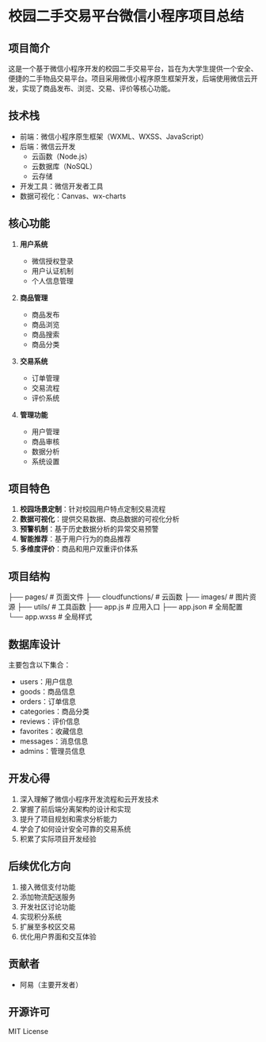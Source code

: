 # 校园二手交易平台微信小程序项目总结

## 项目简介
这是一个基于微信小程序开发的校园二手交易平台，旨在为大学生提供一个安全、便捷的二手物品交易平台。项目采用微信小程序原生框架开发，后端使用微信云开发，实现了商品发布、浏览、交易、评价等核心功能。

## 技术栈
- 前端：微信小程序原生框架（WXML、WXSS、JavaScript）
- 后端：微信云开发
  - 云函数（Node.js）
  - 云数据库（NoSQL）
  - 云存储
- 开发工具：微信开发者工具
- 数据可视化：Canvas、wx-charts

## 核心功能
1. **用户系统**
   - 微信授权登录
   - 用户认证机制
   - 个人信息管理

2. **商品管理**
   - 商品发布
   - 商品浏览
   - 商品搜索
   - 商品分类

3. **交易系统**
   - 订单管理
   - 交易流程
   - 评价系统

4. **管理功能**
   - 用户管理
   - 商品审核
   - 数据分析
   - 系统设置

## 项目特色
1. **校园场景定制**：针对校园用户特点定制交易流程
2. **数据可视化**：提供交易数据、商品数据的可视化分析
3. **预警机制**：基于历史数据分析的异常交易预警
4. **智能推荐**：基于用户行为的商品推荐
5. **多维度评价**：商品和用户双重评价体系

## 项目结构
├── pages/ # 页面文件
├── cloudfunctions/ # 云函数
├── images/ # 图片资源
├── utils/ # 工具函数
├── app.js # 应用入口
├── app.json # 全局配置
└── app.wxss # 全局样式

## 数据库设计
主要包含以下集合：
- users：用户信息
- goods：商品信息
- orders：订单信息
- categories：商品分类
- reviews：评价信息
- favorites：收藏信息
- messages：消息信息
- admins：管理员信息

## 开发心得
1. 深入理解了微信小程序开发流程和云开发技术
2. 掌握了前后端分离架构的设计和实现
3. 提升了项目规划和需求分析能力
4. 学会了如何设计安全可靠的交易系统
5. 积累了实际项目开发经验

## 后续优化方向
1. 接入微信支付功能
2. 添加物流配送服务
3. 开发社区讨论功能
4. 实现积分系统
5. 扩展至多校区交易
6. 优化用户界面和交互体验

## 贡献者
- 阿易（主要开发者）

## 开源许可
MIT License
